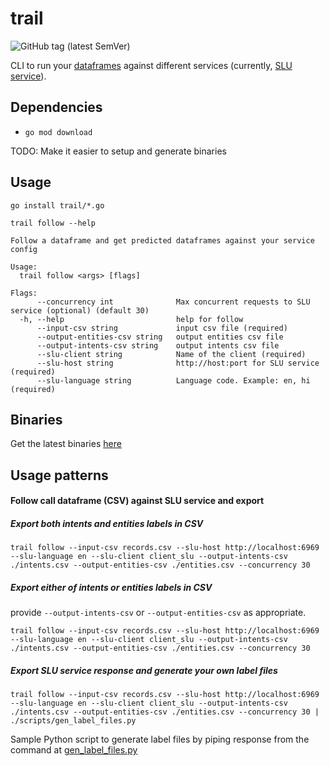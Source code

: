 # trail

![GitHub tag (latest SemVer)](https://img.shields.io/github/v/tag/skit-ai/trail?style=flat-square)

CLI to run your [dataframes][dataframes] against different services (currently, [SLU service][slu-service]).

## Dependencies

- `go mod download`

TODO: Make it easier to setup and generate binaries

## Usage

```
go install trail/*.go
```

`trail follow --help`

```
Follow a dataframe and get predicted dataframes against your service config

Usage:
  trail follow <args> [flags]

Flags:
      --concurrency int              Max concurrent requests to SLU service (optional) (default 30)
  -h, --help                         help for follow
      --input-csv string             input csv file (required)
      --output-entities-csv string   output entities csv file
      --output-intents-csv string    output intents csv file
      --slu-client string            Name of the client (required)
      --slu-host string              http://host:port for SLU service (required)
      --slu-language string          Language code. Example: en, hi (required)
```

## Binaries

Get the latest binaries [here][binaries]

## Usage patterns

#### Follow call dataframe (CSV) against SLU service and export

##### Export both intents and entities labels in CSV

```
trail follow --input-csv records.csv --slu-host http://localhost:6969 --slu-language en --slu-client client_slu --output-intents-csv ./intents.csv --output-entities-csv ./entities.csv --concurrency 30
```

##### Export either of intents or entities labels in CSV

provide `--output-intents-csv` or `--output-entities-csv` as appropriate.

```
trail follow --input-csv records.csv --slu-host http://localhost:6969 --slu-language en --slu-client client_slu --output-intents-csv ./intents.csv --output-entities-csv ./entities.csv --concurrency 30
```


##### Export SLU service response and generate your own label files

```
trail follow --input-csv records.csv --slu-host http://localhost:6969 --slu-language en --slu-client client_slu --output-intents-csv ./intents.csv --output-entities-csv ./entities.csv --concurrency 30 | ./scripts/gen_label_files.py
```

Sample Python script to generate label files by piping response from the command at [gen_label_files.py][gen-labels]


[gen-labels]: ./scripts/gen_label_files.py
[binaries]: https://github.com/skit-ai/trail/releases/
[slu-service]: https://github.com/skit-ai/slu-service/
[dataframes]: https://github.com/skit-ai/dataframes
